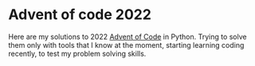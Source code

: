 # Advent of code 2022

Here are my solutions to 2022 [Advent of Code](https://adventofcode.com/2022/about) in Python. Trying to solve them only with tools that I know at the moment, starting learning coding recently, to test my problem solving skills.
